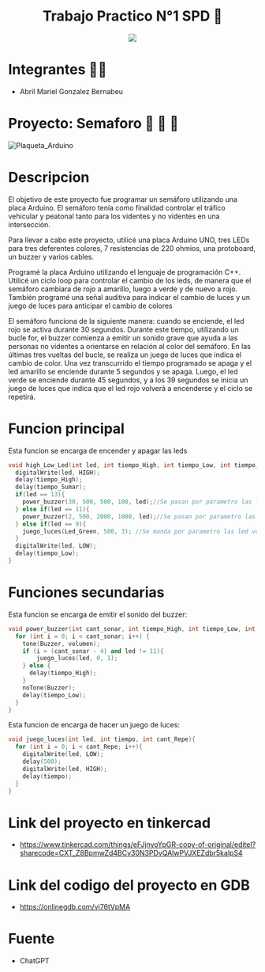 <h1 align= "center">Trabajo Practico N°1 SPD 🤖</h1>

<p align="center">
   <img src= "https://user-images.githubusercontent.com/131720798/234136882-1d2f7633-e589-464f-85e3-a03955c779ee.jpg" />
</p>

# Integrantes 👩‍🎓 
- Abril Mariel Gonzalez Bernabeu

# Proyecto: Semaforo 🚦 🚦 🚦 
![Plaqueta_Arduino](https://user-images.githubusercontent.com/131720798/234137513-a1cdb3da-d713-4e2f-8134-00bdde433fa4.png)

# Descripcion 
El objetivo de este proyecto fue programar un semáforo utilizando una placa Arduino. El semáforo tenía como finalidad controlar el tráfico vehicular y peatonal tanto para los videntes y no videntes en una intersección.

Para llevar a cabo este proyecto, utilicé una placa Arduino UNO, tres LEDs para tres deferentes colores, 7 resistencias de 220 ohmios, una protoboard, un buzzer y varios cables.

Programé la placa Arduino utilizando el lenguaje de programación C++. Utilicé un ciclo loop para controlar el cambio de los leds, de manera que el semáforo cambiara de rojo a amarillo, luego a verde y de nuevo a rojo. También programé una señal auditiva para indicar el cambio de luces y un juego de luces para anticipar el cambio de colores

El semáforo funciona de la siguiente manera: cuando se enciende, el led rojo se activa durante 30 segundos. Durante este tiempo, utilizando un bucle for, el buzzer comienza a emitir un sonido grave que ayuda a las personas no videntes a orientarse en relación al color del semáforo. En las últimas tres vueltas del bucle, se realiza un juego de luces que indica el cambio de color. Una vez transcurrido el tiempo programado se apaga y el led amarillo se enciende durante 5 segundos y se apaga. Luego, el led verde se enciende durante 45 segundos, y a los 39 segundos se inicia un juego de luces que indica que el led rojo volverá a encenderse y el ciclo se repetirá.

# Funcion principal
Esta funcion se encarga de encender y apagar las leds
```c++
void high_Low_Led(int led, int tiempo_High, int tiempo_Low, int tiempo_Sumar){
  digitalWrite(led, HIGH);
  delay(tiempo_High);
  delay(tiempo_Sumar);
  if(led == 13){
  	power_buzzer(30, 500, 500, 100, led);//Se pasan por parametro las led rojas para emitir sonido
  } else if(led == 11){
    power_buzzer(2, 500, 2000, 1000, led);//Se pasan por parametro las led amarillas para emitir sonido
  } else if(led == 9){
    juego_luces(Led_Green, 500, 3); //Se manda por parametro las led verdes para producir el juego de luces
  }
  digitalWrite(led, LOW);
  delay(tiempo_Low); 
}
```
# Funciones secundarias
Esta funcion se encarga de emitir el sonido del buzzer:
```c++
void power_buzzer(int cant_sonar, int tiempo_High, int tiempo_Low, int volumen, int led){
  for (int i = 0; i < cant_sonar; i++) {
  	tone(Buzzer, volumen);
    if (i > (cant_sonar - 4) and led != 11){
    	juego_luces(led, 0, 1); 
    } else {
      delay(tiempo_High);
    }
  	noTone(Buzzer);
    delay(tiempo_Low);
  }
}
```
Esta funcion de encarga de hacer un juego de luces:
```c++
void juego_luces(int led, int tiempo, int cant_Repe){
  for (int i = 0; i < cant_Repe; i++){
  	digitalWrite(led, LOW);
  	delay(500);
  	digitalWrite(led, HIGH);
  	delay(tiempo);   
  }
}
```
# Link del proyecto en tinkercad

- https://www.tinkercad.com/things/eFJjnyoYpGR-copy-of-original/editel?sharecode=CXT_Z8BpmwZd4BCv30N3PDvQAlwPVJXEZdbr5kalpS4

# Link del codigo del proyecto en GDB

- https://onlinegdb.com/vj76tVpMA

# Fuente
- ChatGPT
